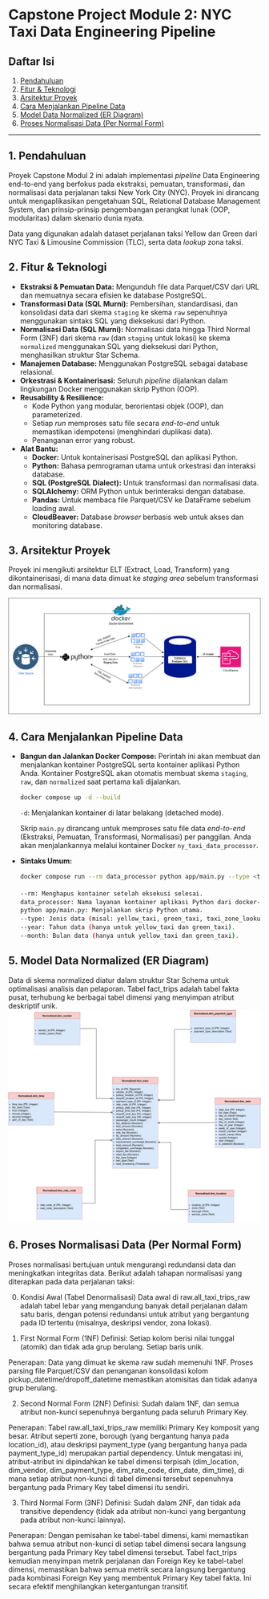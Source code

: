 # Capstone Project Module 2: NYC Taxi Data Engineering Pipeline

## Daftar Isi
1.  [Pendahuluan](#1-pendahuluan)
2.  [Fitur & Teknologi](#2-fitur--teknologi)
3.  [Arsitektur Proyek](#3-arsitektur-proyek)
4.  [Cara Menjalankan Pipeline Data](#6-cara-menjalankan-pipeline-data)
5.  [Model Data Normalized (ER Diagram)](#7-model-data-normalized-er-diagram)
6.  [Proses Normalisasi Data (Per Normal Form)](#8-proses-normalisasi-data-per-normal-form)

---

## 1. Pendahuluan

Proyek Capstone Modul 2 ini adalah implementasi *pipeline* Data Engineering end-to-end yang berfokus pada ekstraksi, pemuatan, transformasi, dan normalisasi data perjalanan taksi New York City (NYC). Proyek ini dirancang untuk mengaplikasikan pengetahuan SQL, Relational Database Management System, dan prinsip-prinsip pengembangan perangkat lunak (OOP, modularitas) dalam skenario dunia nyata.

Data yang digunakan adalah dataset perjalanan taksi Yellow dan Green dari NYC Taxi & Limousine Commission (TLC), serta data *lookup* zona taksi.

## 2. Fitur & Teknologi

* **Ekstraksi & Pemuatan Data:** Mengunduh file data Parquet/CSV dari URL dan memuatnya secara efisien ke database PostgreSQL.
* **Transformasi Data (SQL Murni):** Pembersihan, standardisasi, dan konsolidasi data dari skema `staging` ke skema `raw` sepenuhnya menggunakan sintaks SQL yang dieksekusi dari Python.
* **Normalisasi Data (SQL Murni):** Normalisasi data hingga Third Normal Form (3NF) dari skema `raw` (dan `staging` untuk lokasi) ke skema `normalized` menggunakan SQL yang dieksekusi dari Python, menghasilkan struktur Star Schema.
* **Manajemen Database:** Menggunakan PostgreSQL sebagai database relasional.
* **Orkestrasi & Kontainerisasi:** Seluruh *pipeline* dijalankan dalam lingkungan Docker menggunakan skrip Python (OOP).
* **Reusability & Resilience:**
    * Kode Python yang modular, berorientasi objek (OOP), dan parameterized.
    * Setiap *run* memproses satu file secara *end-to-end* untuk memastikan idempotensi (menghindari duplikasi data).
    * Penanganan error yang robust.
* **Alat Bantu:**
    * **Docker:** Untuk kontainerisasi PostgreSQL dan aplikasi Python.
    * **Python:** Bahasa pemrograman utama untuk orkestrasi dan interaksi database.
    * **SQL (PostgreSQL Dialect):** Untuk transformasi dan normalisasi data.
    * **SQLAlchemy:** ORM Python untuk berinteraksi dengan database.
    * **Pandas:** Untuk membaca file Parquet/CSV ke DataFrame sebelum loading awal.
    * **CloudBeaver:** Database *browser* berbasis web untuk akses dan monitoring database.

## 3. Arsitektur Proyek

Proyek ini mengikuti arsitektur ELT (Extract, Load, Transform) yang dikontainerisasi, di mana data dimuat ke *staging area* sebelum transformasi dan normalisasi.

![Diagram Arsitektur](images/2.png)

## 4. Cara Menjalankan Pipeline Data

* **Bangun dan Jalankan Docker Compose:**
    Perintah ini akan membuat dan menjalankan kontainer PostgreSQL serta kontainer aplikasi Python Anda. Kontainer PostgreSQL akan otomatis membuat skema `staging`, `raw`, dan `normalized` saat pertama kali dijalankan.
    ```bash
    docker compose up -d --build
    ```
    `-d`: Menjalankan kontainer di latar belakang (detached mode).

    Skrip `main.py` dirancang untuk memproses satu file data *end-to-end* (Ekstraksi, Pemuatan, Transformasi, Normalisasi) per panggilan. Anda akan menjalankannya melalui kontainer Docker `ny_taxi_data_processor`.

* **Sintaks Umum:**
    ```bash
    docker compose run --rm data_processor python app/main.py --type <taxi_type_or_lookup> --year <year> --month <month>

    --rm: Menghapus kontainer setelah eksekusi selesai.
    data_processor: Nama layanan kontainer aplikasi Python dari docker-compose.yaml.
    python app/main.py: Menjalankan skrip Python utama.
    --type: Jenis data (misal: yellow_taxi, green_taxi, taxi_zone_lookup).
    --year: Tahun data (hanya untuk yellow_taxi dan green_taxi).
    --month: Bulan data (hanya untuk yellow_taxi dan green_taxi).

## 5. Model Data Normalized (ER Diagram)

Data di skema normalized diatur dalam struktur Star Schema untuk optimalisasi analisis dan pelaporan. Tabel fact_trips adalah tabel fakta pusat, terhubung ke berbagai tabel dimensi yang menyimpan atribut deskriptif unik.
![ER Diagram](images/1.png)

## 6. Proses Normalisasi Data (Per Normal Form)

Proses normalisasi bertujuan untuk mengurangi redundansi data dan meningkatkan integritas data. Berikut adalah tahapan normalisasi yang diterapkan pada data perjalanan taksi:

0. Kondisi Awal (Tabel Denormalisasi)
Data awal di raw.all_taxi_trips_raw adalah tabel lebar yang mengandung banyak detail perjalanan dalam satu baris, dengan potensi redundansi untuk atribut yang bergantung pada ID tertentu (misalnya, deskripsi vendor, zona lokasi).

1. First Normal Form (1NF)
Definisi: Setiap kolom berisi nilai tunggal (atomik) dan tidak ada grup berulang. Setiap baris unik.

Penerapan: Data yang dimuat ke skema raw sudah memenuhi 1NF. Proses parsing file Parquet/CSV dan penanganan konsolidasi kolom pickup_datetime/dropoff_datetime memastikan atomisitas dan tidak adanya grup berulang.

2. Second Normal Form (2NF)
Definisi: Sudah dalam 1NF, dan semua atribut non-kunci sepenuhnya bergantung pada seluruh Primary Key.

Penerapan: Tabel raw.all_taxi_trips_raw memiliki Primary Key komposit yang besar. Atribut seperti zone, borough (yang bergantung hanya pada location_id), atau deskripsi payment_type (yang bergantung hanya pada payment_type_id) merupakan partial dependency. Untuk mengatasi ini, atribut-atribut ini dipindahkan ke tabel dimensi terpisah (dim_location, dim_vendor, dim_payment_type, dim_rate_code, dim_date, dim_time), di mana setiap atribut non-kunci di tabel dimensi tersebut sepenuhnya bergantung pada Primary Key tabel dimensi itu sendiri.

3. Third Normal Form (3NF)
Definisi: Sudah dalam 2NF, dan tidak ada transitive dependency (tidak ada atribut non-kunci yang bergantung pada atribut non-kunci lainnya).

Penerapan: Dengan pemisahan ke tabel-tabel dimensi, kami memastikan bahwa semua atribut non-kunci di setiap tabel dimensi secara langsung bergantung pada Primary Key tabel dimensi tersebut. Tabel fact_trips kemudian menyimpan metrik perjalanan dan Foreign Key ke tabel-tabel dimensi, memastikan bahwa semua metrik secara langsung bergantung pada kombinasi Foreign Key yang membentuk Primary Key tabel fakta. Ini secara efektif menghilangkan ketergantungan transitif.